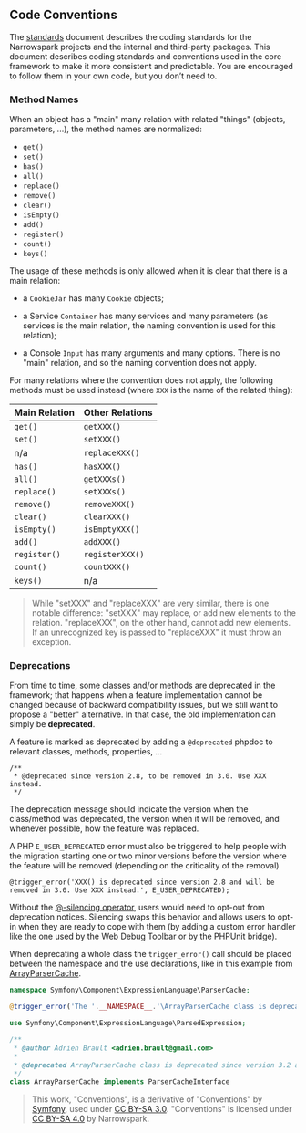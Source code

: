 ## Code Conventions

The [standards][4] document describes the coding standards for the Narrowspark
projects and the internal and third-party packages. This document describes
coding standards and conventions used in the core framework to make it more
consistent and predictable. You are encouraged to follow them in your own
code, but you don’t need to.

### Method Names

When an object has a "main" many relation with related "things"
(objects, parameters, ...), the method names are normalized:

* ``get()``
* ``set()``
* ``has()``
* ``all()``
* ``replace()``
* ``remove()``
* ``clear()``
* ``isEmpty()``
* ``add()``
* ``register()``
* ``count()``
* ``keys()``

The usage of these methods is only allowed when it is clear that there
is a main relation:

* a ``CookieJar`` has many ``Cookie`` objects;

* a Service ``Container`` has many services and many parameters (as services
  is the main relation, the naming convention is used for this relation);

* a Console ``Input`` has many arguments and many options. There is no "main"
  relation, and so the naming convention does not apply.

For many relations where the convention does not apply, the following methods
must be used instead (where ``XXX`` is the name of the related thing):


| Main Relation  | Other Relations   |
|----------------|-------------------|
| ``get()``      | ``getXXX()``      |
| ``set()``      | ``setXXX()``      |
| n/a            | ``replaceXXX()``  |
| ``has()``      | ``hasXXX()``      |
| ``all()``      | ``getXXXs()``     |
| ``replace()``  | ``setXXXs()``     |
| ``remove()``   | ``removeXXX()``   |
| ``clear()``    | ``clearXXX()``    |
| ``isEmpty()``  | ``isEmptyXXX()``  |
| ``add()``      | ``addXXX()``      |
| ``register()`` | ``registerXXX()`` |
| ``count()``    | ``countXXX()``    |
| ``keys()``     | n/a               |

>    While "setXXX" and "replaceXXX" are very similar, there is one notable
>    difference: "setXXX" may replace, or add new elements to the relation.
>    "replaceXXX", on the other hand, cannot add new elements. If an unrecognized
>    key is passed to "replaceXXX" it must throw an exception.

### Deprecations

From time to time, some classes and/or methods are deprecated in the
framework; that happens when a feature implementation cannot be changed
because of backward compatibility issues, but we still want to propose a
"better" alternative. In that case, the old implementation can simply be
**deprecated**.

A feature is marked as deprecated by adding a ``@deprecated`` phpdoc to
relevant classes, methods, properties, ...
```
/**
 * @deprecated since version 2.8, to be removed in 3.0. Use XXX instead.
 */
```

The deprecation message should indicate the version when the class/method was
deprecated, the version when it will be removed, and whenever possible, how
the feature was replaced.

A PHP ``E_USER_DEPRECATED`` error must also be triggered to help people with
the migration starting one or two minor versions before the version where the
feature will be removed (depending on the criticality of the removal)
```
@trigger_error('XXX() is deprecated since version 2.8 and will be removed in 3.0. Use XXX instead.', E_USER_DEPRECATED);
```

Without the [@-silencing operator][2], users would need to opt-out from deprecation
notices. Silencing swaps this behavior and allows users to opt-in when they are
ready to cope with them (by adding a custom error handler like the one used by
the Web Debug Toolbar or by the PHPUnit bridge).

When deprecating a whole class the ``trigger_error()`` call should be placed
between the namespace and the use declarations, like in this example from [ArrayParserCache][3].
```php
namespace Symfony\Component\ExpressionLanguage\ParserCache;

@trigger_error('The '.__NAMESPACE__.'\ArrayParserCache class is deprecated since version 3.2 and will be removed in 4.0. Use the Symfony\Component\Cache\Adapter\ArrayAdapter class instead.', E_USER_DEPRECATED);

use Symfony\Component\ExpressionLanguage\ParsedExpression;

/**
 * @author Adrien Brault <adrien.brault@gmail.com>
 *
 * @deprecated ArrayParserCache class is deprecated since version 3.2 and will be removed in 4.0. Use the Symfony\Component\Cache\Adapter\ArrayAdapter class instead.
 */
class ArrayParserCache implements ParserCacheInterface
```

> This work, "Conventions", is a derivative of "Conventions" by [Symfony][1], used under [CC BY-SA 3.0](https://creativecommons.org/licenses/by-sa/3.0/).
> "Conventions" is licensed under [CC BY-SA 4.0](https://creativecommons.org/licenses/by-sa/4.0/) by Narrowspark.

[1]: https://symfony.com/doc/current/contributing/community/releases.html#backward-compatibility
[2]: https://php.net/manual/en/language.operators.errorcontrol.php
[3]: https://github.com/symfony/symfony/blob/3.2/src/Symfony/Component/ExpressionLanguage/ParserCache/ArrayParserCache.php
[4]: 07_Coding_Standards.md

